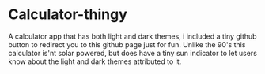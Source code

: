 # Calculator-thingy
A calculator app that has both light and dark themes, i included a tiny github button to redirect you to this github page just for fun.
Unlike the 90's this calculator is'nt solar powered, but does have a tiny sun indicator to let users know about the light and dark themes attributed to it.
